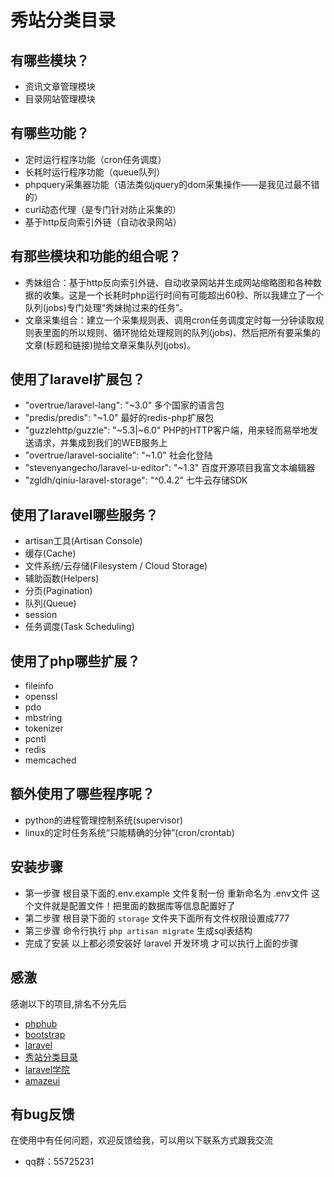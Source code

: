 # 秀站分类目录

## 有哪些模块？
* 资讯文章管理模块
* 目录网站管理模块

## 有哪些功能？
* 定时运行程序功能（cron任务调度）
* 长耗时运行程序功能（queue队列）
* phpquery采集器功能（语法类似jquery的dom采集操作——是我见过最不错的）
* curl动态代理（是专门针对防止采集的）
* 基于http反向索引外链（自动收录网站）

## 有那些模块和功能的组合呢？
* 秀妹组合：基于http反向索引外链、自动收录网站并生成网站缩略图和各种数据的收集。这是一个长耗时php运行时间有可能超出60秒、所以我建立了一个队列(jobs)专门处理“秀妹抛过来的任务”。
* 文章采集组合：建立一个采集规则表、调用cron任务调度定时每一分钟读取规则表里面的所以规则、循环抛给处理规则的队列(jobs)、然后把所有要采集的文章(标题和链接)抛给文章采集队列(jobs)。

## 使用了laravel扩展包？
* "overtrue/laravel-lang": "~3.0" 多个国家的语言包
* "predis/predis": "~1.0" 最好的redis-php扩展包
* "guzzlehttp/guzzle": "~5.3|~6.0" PHP的HTTP客户端，用来轻而易举地发送请求，并集成到我们的WEB服务上
* "overtrue/laravel-socialite": "~1.0" 社会化登陆
* "stevenyangecho/laravel-u-editor": "~1.3" 百度开源项目我富文本编辑器
* "zgldh/qiniu-laravel-storage": "^0.4.2" 七牛云存储SDK

## 使用了laravel哪些服务？
* artisan工具(Artisan Console)
* 缓存(Cache)
* 文件系统/云存储(Filesystem / Cloud Storage)
* 辅助函数(Helpers)
* 分页(Pagination)
* 队列(Queue)
* session
* 任务调度(Task Scheduling)

## 使用了php哪些扩展？
* fileinfo
* openssl
* pdo
* mbstring
* tokenizer
* pcntl
* redis
* memcached

## 额外使用了哪些程序呢？
* python的进程管理控制系统(supervisor)
* linux的定时任务系统“只能精确的分钟”(cron/crontab)

## 安装步骤
* 第一步骤 根目录下面的.env.example 文件复制一份 重新命名为 .env文件 这个文件就是配置文件！把里面的数据库等信息配置好了
* 第二步骤 根目录下面的 <code>storage</code> 文件夹下面所有文件权限设置成777 
* 第三步骤 命令行执行 <code>php artisan migrate</code> 生成sql表结构
* 完成了安装 以上都必须安装好 laravel 开发环境 才可以执行上面的步骤

## 感激

感谢以下的项目,排名不分先后

* [phphub](https://phphub.org)
* [bootstrap](http://www.bootcss.com)
* [laravel](http://www.leravel.com)
* [秀站分类目录](http://www.webshowu.com)
* [laravel学院](http://laravelacademy.org)
* [amazeui](http://amazeui.org)

## 有bug反馈
在使用中有任何问题，欢迎反馈给我，可以用以下联系方式跟我交流

* qq群：55725231